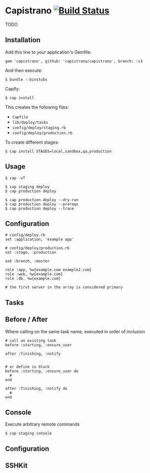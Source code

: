 # Capistrano [![Build Status](https://travis-ci.org/capistrano/capistrano.png?branch=v3)](https://travis-ci.org/capistrano/capistrano)

TODO

## Installation

Add this line to your application's Gemfile:

    gem 'capistrano', github: 'capistrano/capistrano', branch: :v3

And then execute:

    $ bundle --binstubs

Capify:

    $ cap install

This creates the following files:

- `Capfile`
- `lib/deploy/tasks`
- `config/deploy/staging.rb`
- `config/deploy/production.rb`

To create different stages:

    $ cap install STAGES=local,sandbox,qa,production

## Usage

    $ cap -vT

    $ cap staging deploy
    $ cap production deploy

    $ cap production deploy --dry-run
    $ cap production deploy --prereqs
    $ cap production deploy --trace

## Configuration

    # config/deploy.rb
    set :application, 'example app'

    # config/deploy/production.rb
    set :stage, :production

    ask :branch, :master

    role :app, %w{example.com example2.com}
    role :web, %w{example.com}
    role :db, %w{example.com}

    # the first server in the array is considered primary

## Tasks

## Before / After

Where calling on the same task name, executed in order of inclusion


    # call an existing task
    before :starting, :ensure_user

    after :finishing, :notify


    # or define in block
    before :starting, :ensure_user do
      #
    end

    after :finishing, :notify do
      #
    end

## Console

Execute arbitrary remote commands

    $ cap staging console

## Configuration


## SSHKit



